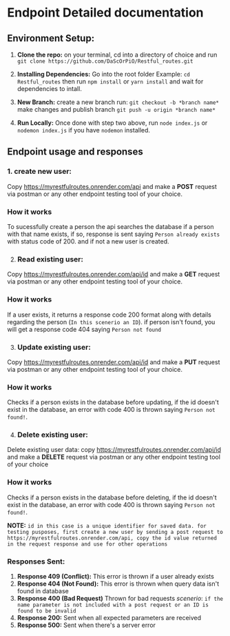 # Endpoint Detailed documentation

## Environment Setup:
1. **Clone the repo:** on your terminal, cd into a directory of choice and run `git clone https://github.com/DaScOrPiO/Restful_routes.git`

2. **Installing Dependencies:** Go into the root folder Example: `cd Restful_routes` then run `npm install` or `yarn install` and wait for dependencies to intall.

3. **New Branch:** create a new branch run: `git checkout -b *branch name*` make changes and publish branch `git push -u origin *branch name*`

4. **Run Locally:** Once done with step two above, run `node index.js` or `nodemon index.js` if you have `nodemon` installed.

## Endpoint usage and responses

### 1. create new user:
Copy https://myrestfulroutes.onrender.com/api and make a **POST** request via postman or any other endpoint testing tool of your choice.

### How it works
To sucessfully create a person the api searches the database if a person with that name exists, if so, response is sent saying `Person already exists` with status code of 200. and if not a new user is created.

2. ### Read existing user:
Copy https://myrestfulroutes.onrender.com/api/id and make a **GET** request via postman or any other endpoint testing tool of your choice. 

### How it works
If a user exists, it returns a response code 200 format along with details regarding the person (`In this scenerio an ID`). if person isn't found, you will get a response code 404 saying `Person not found`

3. ### Update existing user:
Copy https://myrestfulroutes.onrender.com/api/id and make a **PUT** request via postman or any other endpoint testing tool of your choice.

### How it works
Checks if a person exists in the database before updating, if the id doesn't exist in the database, an error with code 400 is thrown saying `Person not found!`.

4. ### Delete existing user: 
Delete existing user data: copy https://myrestfulroutes.onrender.com/api/id and make a **DELETE** request via postman or any other endpoint testing tool of your choice

### How it works
Checks if a person exists in the database before deleting, if the id doesn't exist in the database, an error with code 400 is thrown saying `Person not found!`.

**NOTE:** `id in this case is a unique identifier for saved data. for testing pusposes, first create a new user by sending a post request to https://myrestfulroutes.onrender.com/api, copy the id value returned in the request response and use for other operations`

### Responses Sent:
1. **Response 409 (Conflict):** This error is thrown if a user already exists
2. **Response 404 (Not Found):** This error is thrown when query data isn't found in database
3. **Response 400 (Bad Request)** Thrown for bad requests *scenerio*: `if the name parameter is not included with a post request or an ID is found to be invalid`
4. **Response 200:** Sent when all expected parameters are received
5. **Response 500:** Sent when there's a server error